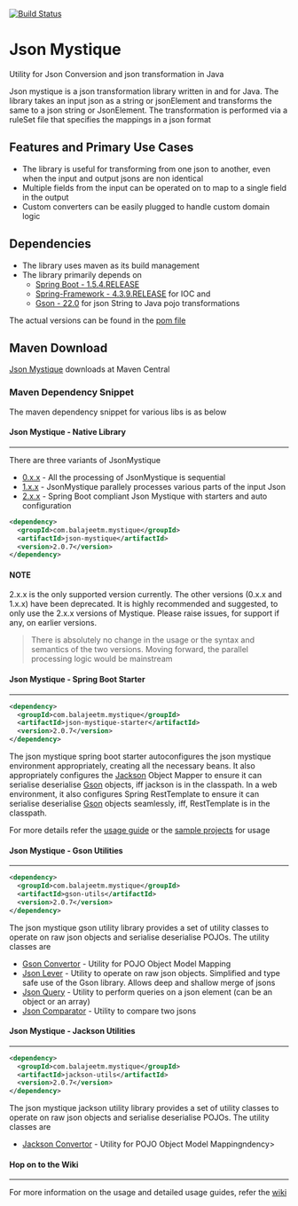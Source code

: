[![Build Status](https://travis-ci.org/balajeetm/json-mystique.svg?branch=master)](https://travis-ci.org/balajeetm/json-mystique)

# Json Mystique
Utility for Json Conversion and json transformation in Java

Json mystique is a json transformation library written in and for Java. The library takes an input json as a string or jsonElement and transforms the same to a json string or JsonElement.
The transformation is performed via a ruleSet file that specifies the mappings in a json format

## Features and Primary Use Cases
* The library is useful for transforming from one json to another, even when the input and output jsons are non identical
* Multiple fields from the input can be operated on to map to a single field in the output
* Custom converters can be easily plugged to handle custom domain logic

## Dependencies
* The library uses maven as its build management
* The library primarily depends on 
    * [Spring Boot - 1.5.4.RELEASE](http://docs.spring.io/spring-boot/docs/1.5.4.RELEASE/reference/htmlsingle/)
    * [Spring-Framework - 4.3.9.RELEASE](http://docs.spring.io/spring/docs/4.3.9.RELEASE/spring-framework-reference/htmlsingle/) for IOC and 
    * [Gson - 22.0](https://mvnrepository.com/artifact/com.google.code.gson/gson) for json String to Java pojo transformations

The actual versions can be found in the [pom file](/pom.xml)

## Maven Download

[Json Mystique](http://search.maven.org/#search%7Cga%7C1%7Cg%3A%22com.balajeetm.mystique%22) downloads at Maven Central

### Maven Dependency Snippet
The maven dependency snippet for various libs is as below

#### Json Mystique - Native Library
---

There are three variants of JsonMystique
* [0.x.x](http://search.maven.org/#artifactdetails%7Ccom.github.balajeetm%7Cjson-mystique%7C0.0.1%7Cjar) - All the processing of JsonMystique is sequential
* [1.x.x](http://search.maven.org/#artifactdetails%7Ccom.github.balajeetm%7Cjson-mystique%7C1.0.8%7Cjar) - JsonMystique parallely processes various parts of the input Json
* [2.x.x](http://search.maven.org/#artifactdetails%7Ccom.balajeetm.mystique%7Cjson-mystique%7C2.0.7%7Cjar) - Spring Boot compliant Json Mystique with starters and auto configuration

```xml
<dependency>
  <groupId>com.balajeetm.mystique</groupId>
  <artifactId>json-mystique</artifactId>
  <version>2.0.7</version>
</dependency>
```

#### NOTE
2.x.x is the only supported version currently. The other versions (0.x.x and 1.x.x) have been deprecated.
It is highly recommended and suggested, to only use the 2.x.x versions of Mystique.
Please raise issues, for support if any, on earlier versions.

> There is absolutely no change in the usage or the syntax and semantics of the two versions. Moving forward, the parallel processing logic would be mainstream

#### Json Mystique - Spring Boot Starter
---

```xml
<dependency>
  <groupId>com.balajeetm.mystique</groupId>
  <artifactId>json-mystique-starter</artifactId>
  <version>2.0.7</version>
</dependency>
```

The json mystique spring boot starter autoconfigures the json mystique environment appropriately, creating all the necessary beans.
It also appropriately configures the [Jackson](https://github.com/FasterXML/jackson) Object Mapper to ensure it can serialise deserialise [Gson](https://github.com/google/gson) objects, iff jackson is in the classpath. In a web environment, it also configures Spring RestTemplate to ensure it can serialise deserialise [Gson](https://github.com/google/gson) objects seamlessly, iff, RestTemplate is in the classpath.

For more details refer the [usage guide](https://github.com/balajeetm/json-mystique/wiki/Usage-Guide) or the [sample projects](https://github.com/balajeetm/json-mystique/tree/master/json-mystique-samples/mystique-web-sample) for usage

#### Json Mystique - Gson Utilities
---

```xml
<dependency>
  <groupId>com.balajeetm.mystique</groupId>
  <artifactId>gson-utils</artifactId>
  <version>2.0.7</version>
</dependency>
```

The json mystique gson utility library provides a set of utility classes to operate on raw json objects and serialise deserialise POJOs.
The utility classes are
* [Gson Convertor](https://github.com/balajeetm/json-mystique/blob/master/json-mystique-utils/gson-utils/src/main/java/com/balajeetm/mystique/util/gson/bean/convertor/GsonConvertor.java) - Utility for POJO Object Model Mapping
* [Json Lever](https://github.com/balajeetm/json-mystique/blob/master/json-mystique-utils/gson-utils/src/main/java/com/balajeetm/mystique/util/gson/bean/lever/JsonLever.java) - Utility to operate on raw json objects. Simplified and type safe use of the Gson library. Allows deep and shallow merge of jsons
* [Json Query](https://github.com/balajeetm/json-mystique/blob/master/json-mystique-utils/gson-utils/src/main/java/com/balajeetm/mystique/util/gson/bean/lever/JsonQuery.java) - Utility to perform queries on a json element (can be an object or an array)
* [Json Comparator](https://github.com/balajeetm/json-mystique/blob/master/json-mystique-utils/gson-utils/src/main/java/com/balajeetm/mystique/util/gson/bean/lever/JsonComparator.java) - Utility to compare two jsons

#### Json Mystique - Jackson Utilities
---

```xml
<dependency>
  <groupId>com.balajeetm.mystique</groupId>
  <artifactId>jackson-utils</artifactId>
  <version>2.0.7</version>
</dependency>
```

The json mystique jackson utility library provides a set of utility classes to operate on raw json objects and serialise deserialise POJOs.
The utility classes are
* [Jackson Convertor](https://github.com/balajeetm/json-mystique/blob/master/json-mystique-utils/jackson-utils/src/main/java/com/balajeetm/mystique/util/jackson/bean/convertor/JacksonConvertor.java) - Utility for POJO Object Model Mappingndency>

#### Hop on to the Wiki
---
For more information on the usage and detailed usage guides, refer the [wiki](https://github.com/balajeetm/json-mystique/wiki)
